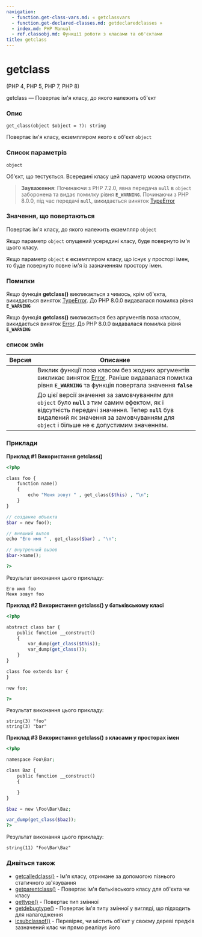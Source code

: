 ```yaml
---
navigation:
  - function.get-class-vars.md: « getclassvars
  - function.get-declared-classes.md: getdeclaredclasses »
  - index.md: PHP Manual
  - ref.classobj.md: Функції роботи з класами та об'єктами
title: getclass
---
```

# getclass

(PHP 4, PHP 5, PHP 7, PHP 8)

getclass — Повертає ім'я класу, до якого належить об'єкт

### Опис

```methodsynopsis
get_class(object $object = ?): string
```

Повертає ім'я класу, екземпляром якого є об'єкт `object`

### Список параметрів

`object`

Об'єкт, що тестується. Всередині класу цей параметр можна опустити.

> **Зауваження**: Починаючи з PHP 7.2.0, явна передача **`null`** в `object` заборонена та видає помилку рівня **`E_WARNING`**. Починаючи з PHP 8.0.0, під час передачі **`null`**, викидається виняток [TypeError](class.typeerror.md)

### Значення, що повертаються

Повертає ім'я класу, до якого належить екземпляр `object`

Якщо параметр `object` опущений усередині класу, буде повернуто ім'я цього класу.

Якщо параметр `object` є екземпляром класу, що існує у просторі імен, то буде повернуто повне ім'я із зазначенням простору імен.

### Помилки

Якщо функція **getclass()** викликається з чимось, крім об'єкта, викидається виняток [TypeError](class.typeerror.md). До PHP 8.0.0 видавалася помилка рівня **`E_WARNING`**

Якщо функція **getclass()** викликається без аргументів поза класом, викидається виняток [Error](class.error.md). До PHP 8.0.0 видавалася помилка рівня **`E_WARNING`**

### список змін

| Версия | Описание |
| --- | --- |
|  | Виклик функції поза класом без жодних аргументів викликає виняток [Error](class.error.md). Раніше видавалася помилка рівня **`E_WARNING`** та функція повертала значення **`false`** |
|  | До цієї версії значення за замовчуванням для `object` було **`null`** з тим самим ефектом, як і відсутність передачі значення. Тепер **`null`** був видалений як значення за замовчуванням для `object` і більше не є допустимим значенням. |

### Приклади

**Приклад #1 Використання **getclass()****

```php
<?php

class foo {
    function name()
    {
        echo "Меня зовут " , get_class($this) , "\n";
    }
}

// создание объекта
$bar = new foo();

// внешний вызов
echo "Его имя " , get_class($bar) , "\n";

// внутренний вызов
$bar->name();

?>
```

Результат виконання цього прикладу:

```
Его имя foo
Меня зовут foo
```

**Приклад #2 Використання **getclass()** у батьківському класі**

```php
<?php

abstract class bar {
    public function __construct()
    {
        var_dump(get_class($this));
        var_dump(get_class());
    }
}

class foo extends bar {
}

new foo;

?>
```

Результат виконання цього прикладу:

```
string(3) "foo"
string(3) "bar"
```

**Приклад #3 Використання **getclass()** з класами у просторах імен**

```php
<?php

namespace Foo\Bar;

class Baz {
    public function __construct()
    {

    }
}

$baz = new \Foo\Bar\Baz;

var_dump(get_class($baz));
?>
```

Результат виконання цього прикладу:

```
string(11) "Foo\Bar\Baz"
```

### Дивіться також

-   [getcalledclass()](function.get-called-class.md) - Ім'я класу, отримане за допомогою пізнього статичного зв'язування
-   [getparentclass()](function.get-parent-class.md) - Повертає ім'я батьківського класу для об'єкта чи класу
-   [gettype()](function.gettype.md) - Повертає тип змінної
-   [getdebugtype()](function.get-debug-type.md) - Повертає ім'я типу змінної у вигляді, що підходить для налагодження
-   [ісsubclassof()](function.is-subclass-of.md) - Перевіряє, чи містить об'єкт у своєму дереві предків зазначений клас чи прямо реалізує його
